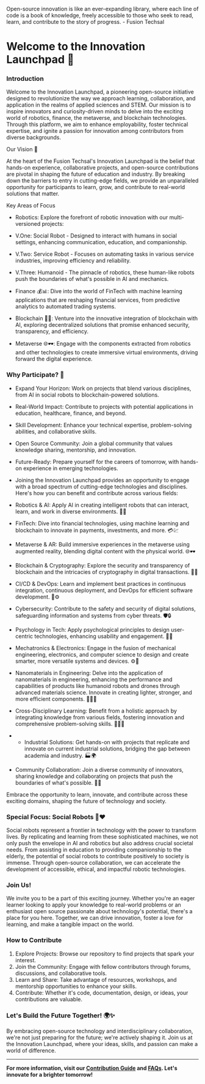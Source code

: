 Open-source innovation is like an ever-expanding library, where each line of code is a book of knowledge, freely accessible to those who seek to read, learn, and contribute to the story of progress. - Fusion Techsal

# Welcome to the Innovation Launchpad 🚀

### Introduction

Welcome to the Innovation Launchpad, a pioneering open-source initiative designed to revolutionize the way we approach learning, collaboration, and application in the realms of applied sciences and STEM. Our mission is to inspire innovators and curiosity-driven minds  to delve into the exciting world of robotics, finance, the metaverse, and blockchain technologies. Through this platform, we aim to enhance employability, foster technical expertise, and ignite a passion for innovation among contributors from diverse backgrounds.

 Our Vision 🌟

At the heart of the Fusion Techsal's Innovation Launchpad is the belief that hands-on experience, collaborative projects, and open-source contributions are pivotal in shaping the future of education and industry. By breaking down the barriers to entry in cutting-edge fields, we provide an unparalleled opportunity for participants to learn, grow, and contribute to real-world solutions that matter.

 Key Areas of Focus

  - Robotics: Explore the forefront of robotic innovation with our multi-versioned projects:
  - V.One: Social Robot - Designed to interact with humans in social settings, enhancing communication, education, and companionship.
  - V.Two: Service Robot - Focuses on automating tasks in various service industries, improving efficiency and reliability.
  - V.Three: Humanoid - The pinnacle of robotics, these human-like robots push the boundaries of what's possible in AI and mechanics.
  
- Finance 💰📊: Dive into the world of FinTech with machine learning applications that are reshaping financial services, from predictive analytics to automated trading systems.

- Blockchain 🔗💡: Venture into the innovative integration of blockchain with AI, exploring decentralized solutions that promise enhanced security, transparency, and efficiency.

- Metaverse 🌐🕶️: Engage with the components extracted from robotics and other technologies to create immersive virtual environments, driving forward the digital experience.

 ### Why Participate? 🌈

- Expand Your Horizon: Work on projects that blend various disciplines, from AI in social robots to blockchain-powered solutions.
- Real-World Impact: Contribute to projects with potential applications in education, healthcare, finance, and beyond.
- Skill Development: Enhance your technical expertise, problem-solving abilities, and collaborative skills.
- Open Source Community: Join a global community that values knowledge sharing, mentorship, and innovation.
- Future-Ready: Prepare yourself for the careers of tomorrow, with hands-on experience in emerging technologies.

- Joining the Innovation Launchpad provides an opportunity to engage with a broad spectrum of cutting-edge technologies and disciplines. Here's how you can benefit and contribute across various fields:

- Robotics & AI: Apply AI in creating intelligent robots that can interact, learn, and work in diverse environments. 🤖🧠
- FinTech: Dive into financial technologies, using machine learning and blockchain to innovate in payments, investments, and more. 💳💹
- Metaverse & AR: Build immersive experiences in the metaverse using augmented reality, blending digital content with the physical world. 🌐🕶️
- Blockchain & Cryptography: Explore the security and transparency of blockchain and the intricacies of cryptography in digital transactions. 🔗🔐
- CI/CD & DevOps: Learn and implement best practices in continuous integration, continuous deployment, and DevOps for efficient software development. 🔄⚙️
- Cybersecurity: Contribute to the safety and security of digital solutions, safeguarding information and systems from cyber threats. 🛡️🔒
- Psychology in Tech: Apply psychological principles to design user-centric technologies, enhancing usability and engagement. 🧠💡
- Mechatronics & Electronics: Engage in the fusion of mechanical engineering, electronics, and computer science to design and create smarter, more versatile systems and devices. ⚙️🔌
- Nanomaterials in Engineering: Delve into the application of nanomaterials in engineering, enhancing the performance and capabilities of products like humanoid robots and drones through advanced materials science. Innovate in creating lighter, stronger, and more efficient components. 🤖🚁🔬
- Cross-Disciplinary Learning: Benefit from a holistic approach by integrating knowledge from various fields, fostering innovation and comprehensive problem-solving skills. 🤹‍♂️📘
- - Industrial Solutions: Get hands-on with projects that replicate and innovate on current industrial solutions, bridging the gap between academia and industry. 🏭🌍
- Community Collaboration: Join a diverse community of innovators, sharing knowledge and collaborating on projects that push the boundaries of what's possible. 👥🤝


Embrace the opportunity to learn, innovate, and contribute across these exciting domains, shaping the future of technology and society.

### Special Focus: Social Robots 🤖❤️

Social robots represent a frontier in technology with the power to transform lives. By replicating and learning from these sophisticated machines, we not only push the envelope in AI and robotics but also address crucial societal needs. From assisting in education to providing companionship to the elderly, the potential of social robots to contribute positively to society is immense. Through open-source collaboration, we can accelerate the development of accessible, ethical, and impactful robotic technologies.

### Join Us!

We invite you to be a part of this exciting journey. Whether you're an eager learner looking to apply your knowledge to real-world problems or an enthusiast open source passionate about technology's potential, there's a place for you here. Together, we can drive innovation, foster a love for learning, and make a tangible impact on the world.

### How to Contribute

1. Explore Projects: Browse our repository to find projects that spark your interest.
2. Join the Community: Engage with fellow contributors through forums, discussions, and collaborative tools.
3. Learn and Share: Take advantage of resources, workshops, and mentorship opportunities to enhance your skills.
4. Contribute: Whether it's code, documentation, design, or ideas, your contributions are valuable.

### Let's Build the Future Together! 🌍✨

By embracing open-source technology and interdisciplinary collaboration, we're not just preparing for the future; we're actively shaping it. Join us at the Innovation Launchpad, where your ideas, skills, and passion can make a world of difference.

---

**For more information, visit our [Contribution Guide](#) and [FAQs](#). Let's innovate for a brighter tomorrow!**
